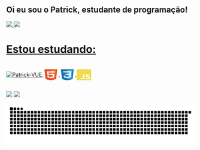 ## Oi eu sou o Patrick, estudante de programação!
<div align="left">
  <a href="https://github.com/PatrickSimoes">
  <img height="160em" src="https://github-readme-stats.vercel.app/api?username=PatrickSimoes&show_icons=true&theme=tokyonight&include_all_commits=true&count_private=true"/>
  <img height="160em" src="https://github-readme-stats.vercel.app/api/top-langs/?username=PatrickSimoes&layout=compact&langs_count=7&theme=tokyonight"/>
</div>
  <h1> Estou estudando: </h1>
<div style="display: inline_block"><br>
  <img align="center" alt="Patrick-VUE"  height="30" width="40" src="https://img.shields.io/badge/Vue.js-35495E?style=for-the-badge&logo=vue.js&logoColor=4FC08D">
  <img align="center" alt="Patrick-HTML" height="30" width="40" src="https://raw.githubusercontent.com/devicons/devicon/master/icons/html5/html5-original.svg">
  <img align="center" alt="Patrick-CSS"  height="30" width="40" src="https://raw.githubusercontent.com/devicons/devicon/master/icons/css3/css3-original.svg">
  <img align="center" alt="Patrick-Js"   height="30" width="40" src="https://raw.githubusercontent.com/devicons/devicon/master/icons/javascript/javascript-plain.svg">
</div>
  
  ##
 
<div> 
  <a href = "mailto:patricksimoes25@gmail.com"><img src="https://img.shields.io/badge/-Gmail-%23333?style=for-the-badge&logo=gmail&logoColor=white" target="_blank"></a>
  <a href="https://www.linkedin.com/in/patrick-s-87277511a/" target="_blank"><img src="https://img.shields.io/badge/-LinkedIn-%230077B5?style=for-the-badge&logo=linkedin&logoColor=white" target="_blank"></a> 

  ![Snake animation](https://github.com/PatrickSimoes/patricksimoes/blob/output/github-contribution-grid-snake.svg)
 
</div>
